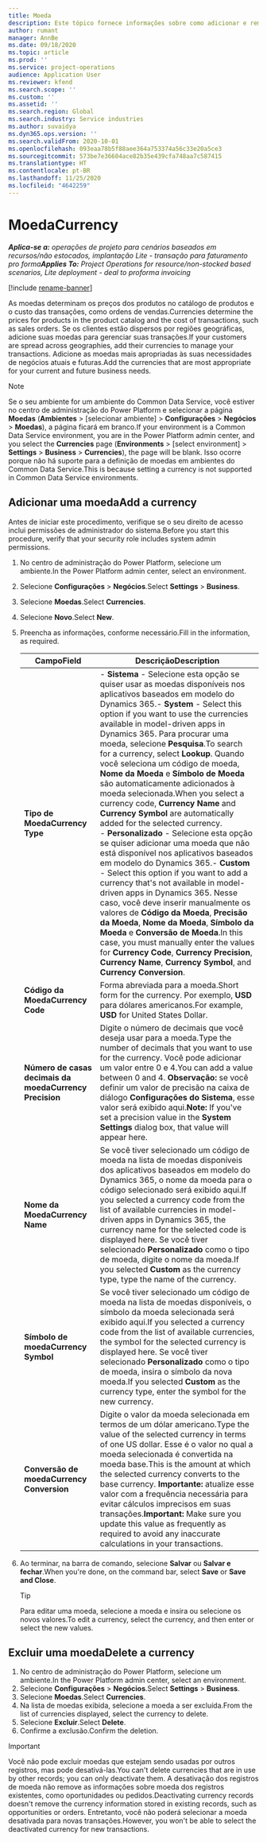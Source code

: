 ```yaml
---
title: Moeda
description: Este tópico fornece informações sobre como adicionar e remover tipos de moeda no Project Operations.
author: rumant
manager: AnnBe
ms.date: 09/18/2020
ms.topic: article
ms.prod: ''
ms.service: project-operations
audience: Application User
ms.reviewer: kfend
ms.search.scope: ''
ms.custom: ''
ms.assetid: ''
ms.search.region: Global
ms.search.industry: Service industries
ms.author: suvaidya
ms.dyn365.ops.version: ''
ms.search.validFrom: 2020-10-01
ms.openlocfilehash: 093eaa78b5f88aee364a753374a56c33e20a5ce3
ms.sourcegitcommit: 573be7e36604ace82b35e439cfa748aa7c587415
ms.translationtype: HT
ms.contentlocale: pt-BR
ms.lasthandoff: 11/25/2020
ms.locfileid: "4642259"
---
```

# <a name="currency"></a><span data-ttu-id="ebc70-103">Moeda</span><span class="sxs-lookup"><span data-stu-id="ebc70-103">Currency</span></span>

<span data-ttu-id="ebc70-104">_**Aplica-se a:** operações de projeto para cenários baseados em recursos/não estocados, implantação Lite - transação para faturamento pro forma_</span><span class="sxs-lookup"><span data-stu-id="ebc70-104">_**Applies To:** Project Operations for resource/non-stocked based scenarios, Lite deployment - deal to proforma invoicing_</span></span>

[!include [rename-banner](~/includes/cc-data-platform-banner.md)]

<span data-ttu-id="ebc70-105">As moedas determinam os preços dos produtos no catálogo de produtos e o custo das transações, como ordens de vendas.</span><span class="sxs-lookup"><span data-stu-id="ebc70-105">Currencies determine the prices for products in the product catalog and the cost of transactions, such as sales orders.</span></span> <span data-ttu-id="ebc70-106">Se os clientes estão dispersos por regiões geográficas, adicione suas moedas para gerenciar suas transações.</span><span class="sxs-lookup"><span data-stu-id="ebc70-106">If your customers are spread across geographies, add their currencies to manage your transactions.</span></span> <span data-ttu-id="ebc70-107">Adicione as moedas mais apropriadas às suas necessidades de negócios atuais e futuras.</span><span class="sxs-lookup"><span data-stu-id="ebc70-107">Add the currencies that are most appropriate for your current and future business needs.</span></span>  

> [!NOTE]
> <span data-ttu-id="ebc70-108">Se o seu ambiente for um ambiente do Common Data Service, você estiver no centro de administração do Power Platform e selecionar a página **Moedas** (**Ambientes** > [selecionar ambiente] > **Configurações** > **Negócios** > **Moedas**), a página ficará em branco.</span><span class="sxs-lookup"><span data-stu-id="ebc70-108">If your environment is a Common Data Service environment, you are in the Power Platform admin center, and you select the **Currencies** page (**Environments** > [select environment] > **Settings** > **Business** > **Currencies**), the page will be blank.</span></span> <span data-ttu-id="ebc70-109">Isso ocorre porque não há suporte para a definição de moedas em ambientes do Common Data Service.</span><span class="sxs-lookup"><span data-stu-id="ebc70-109">This is because setting a currency is not supported in Common Data Service environments.</span></span>

## <a name="add-a-currency"></a><span data-ttu-id="ebc70-110">Adicionar uma moeda</span><span class="sxs-lookup"><span data-stu-id="ebc70-110">Add a currency</span></span>  
<span data-ttu-id="ebc70-111">Antes de iniciar este procedimento, verifique se o seu direito de acesso inclui permissões de administrador do sistema.</span><span class="sxs-lookup"><span data-stu-id="ebc70-111">Before you start this procedure, verify that your security role includes system admin permissions.</span></span> 

1. <span data-ttu-id="ebc70-112">No centro de administração do Power Platform, selecione um ambiente.</span><span class="sxs-lookup"><span data-stu-id="ebc70-112">In the Power Platform admin center, select an environment.</span></span> 
2. <span data-ttu-id="ebc70-113">Selecione **Configurações** > **Negócios**.</span><span class="sxs-lookup"><span data-stu-id="ebc70-113">Select **Settings** > **Business**.</span></span>
3. <span data-ttu-id="ebc70-114">Selecione **Moedas**.</span><span class="sxs-lookup"><span data-stu-id="ebc70-114">Select **Currencies**.</span></span>  
4. <span data-ttu-id="ebc70-115">Selecione **Novo**.</span><span class="sxs-lookup"><span data-stu-id="ebc70-115">Select **New**.</span></span>  
5. <span data-ttu-id="ebc70-116">Preencha as informações, conforme necessário.</span><span class="sxs-lookup"><span data-stu-id="ebc70-116">Fill in the information, as required.</span></span>  


   |          <span data-ttu-id="ebc70-117">Campo</span><span class="sxs-lookup"><span data-stu-id="ebc70-117">Field</span></span>          |                                                                                                                                                                                                                                                                                                                                                                            <span data-ttu-id="ebc70-118">Descrição</span><span class="sxs-lookup"><span data-stu-id="ebc70-118">Description</span></span>                                                                                                                                                                                                                                                                                                                                                                            |
   |-------------------------|-------------------------------------------------------------------------------------------------------------------------------------------------------------------------------------------------------------------------------------------------------------------------------------------------------------------------------------------------------------------------------------------------------------------------------------------------------------------------------------------------------------------------------------------------------------------------------------------------------------------------------------------------------------------------------------------------------------------------------------------------------------------|
   |    <span data-ttu-id="ebc70-119">**Tipo de Moeda**</span><span class="sxs-lookup"><span data-stu-id="ebc70-119">**Currency Type**</span></span>    | <span data-ttu-id="ebc70-120">- **Sistema** - Selecione esta opção se quiser usar as moedas disponíveis nos aplicativos baseados em modelo do Dynamics 365.</span><span class="sxs-lookup"><span data-stu-id="ebc70-120">- **System** - Select this option if you want to use the currencies available in model-driven apps in Dynamics 365.</span></span> <span data-ttu-id="ebc70-121">Para procurar uma moeda, selecione **Pesquisa**.</span><span class="sxs-lookup"><span data-stu-id="ebc70-121">To search for a currency,  select **Lookup**.</span></span> <span data-ttu-id="ebc70-122">Quando você seleciona um código de moeda, **Nome da Moeda** e **Símbolo de Moeda** são automaticamente adicionados à moeda selecionada.</span><span class="sxs-lookup"><span data-stu-id="ebc70-122">When you select a currency code, **Currency Name** and **Currency Symbol** are automatically added for the selected currency.</span></span><br /><span data-ttu-id="ebc70-123">- **Personalizado** - Selecione esta opção se quiser adicionar uma moeda que não está disponível nos aplicativos baseados em modelo do Dynamics 365.</span><span class="sxs-lookup"><span data-stu-id="ebc70-123">- **Custom** - Select this option if you want to add a currency that's not available in model-driven apps in Dynamics 365.</span></span> <span data-ttu-id="ebc70-124">Nesse caso, você deve inserir manualmente os valores de **Código da Moeda**, **Precisão da Moeda**, **Nome da Moeda**, **Símbolo da Moeda** e **Conversão de Moeda**.</span><span class="sxs-lookup"><span data-stu-id="ebc70-124">In this case, you must manually enter the values for **Currency Code**, **Currency Precision**, **Currency Name**, **Currency Symbol**, and **Currency Conversion**.</span></span> |
   |    <span data-ttu-id="ebc70-125">**Código da Moeda**</span><span class="sxs-lookup"><span data-stu-id="ebc70-125">**Currency Code**</span></span>    |                                                                                                                                                                                                                                                                                                                                            <span data-ttu-id="ebc70-126">Forma abreviada para a moeda.</span><span class="sxs-lookup"><span data-stu-id="ebc70-126">Short form for the currency.</span></span> <span data-ttu-id="ebc70-127">Por exemplo, **USD** para dólares americanos.</span><span class="sxs-lookup"><span data-stu-id="ebc70-127">For example, **USD** for United States Dollar.</span></span>                                                                                                                                                                                                                                                                                                                                            |
   | <span data-ttu-id="ebc70-128">**Número de casas decimais da moeda**</span><span class="sxs-lookup"><span data-stu-id="ebc70-128">**Currency Precision**</span></span>  |                                                                                                                                                                                  <span data-ttu-id="ebc70-129">Digite o número de decimais que você deseja usar para a moeda.</span><span class="sxs-lookup"><span data-stu-id="ebc70-129">Type the number of decimals that you want to use for the currency.</span></span>  <span data-ttu-id="ebc70-130">Você pode adicionar um valor entre 0 e 4.</span><span class="sxs-lookup"><span data-stu-id="ebc70-130">You can add a value between 0 and 4.</span></span> <span data-ttu-id="ebc70-131">**Observação:** se você definir um valor de precisão na caixa de diálogo **Configurações do Sistema**, esse valor será exibido aqui.</span><span class="sxs-lookup"><span data-stu-id="ebc70-131">**Note:**  If you've set a precision value in the **System Settings** dialog box, that value will appear here.</span></span>                                                                                                                                                                                  |
   |    <span data-ttu-id="ebc70-132">**Nome da Moeda**</span><span class="sxs-lookup"><span data-stu-id="ebc70-132">**Currency Name**</span></span>    |                                                                                                                                                                                                                                         <span data-ttu-id="ebc70-133">Se você tiver selecionado um código de moeda na lista de moedas disponíveis dos aplicativos baseados em modelo do Dynamics 365, o nome da moeda para o código selecionado será exibido aqui.</span><span class="sxs-lookup"><span data-stu-id="ebc70-133">If you selected a currency code from the list of available currencies in model-driven apps in Dynamics 365, the currency name for the selected code is displayed here.</span></span> <span data-ttu-id="ebc70-134">Se você tiver selecionado **Personalizado** como o tipo de moeda, digite o nome da moeda.</span><span class="sxs-lookup"><span data-stu-id="ebc70-134">If you selected **Custom** as the currency type, type the name of the currency.</span></span>                                                                                                                                                                                                                                          |
   |   <span data-ttu-id="ebc70-135">**Símbolo de moeda**</span><span class="sxs-lookup"><span data-stu-id="ebc70-135">**Currency Symbol**</span></span>   |                                                                                                                                                                                                                                                                      <span data-ttu-id="ebc70-136">Se você tiver selecionado um código de moeda na lista de moedas disponíveis, o símbolo da moeda selecionada será exibido aqui.</span><span class="sxs-lookup"><span data-stu-id="ebc70-136">If you selected a currency code from the list of available currencies, the symbol for the selected currency is displayed here.</span></span> <span data-ttu-id="ebc70-137">Se você tiver selecionado **Personalizado** como o tipo de moeda, insira o símbolo da nova moeda.</span><span class="sxs-lookup"><span data-stu-id="ebc70-137">If you selected **Custom** as the currency type, enter the symbol for the new currency.</span></span>                                                                                                                                                                                                                                                                       |
   | <span data-ttu-id="ebc70-138">**Conversão de moeda**</span><span class="sxs-lookup"><span data-stu-id="ebc70-138">**Currency Conversion**</span></span> |                                                                                                                                                                                                                                     <span data-ttu-id="ebc70-139">Digite o valor da moeda selecionada em termos de um dólar americano.</span><span class="sxs-lookup"><span data-stu-id="ebc70-139">Type the value of the selected currency in terms of one US dollar.</span></span> <span data-ttu-id="ebc70-140">Esse é o valor no qual a moeda selecionada é convertida na moeda base.</span><span class="sxs-lookup"><span data-stu-id="ebc70-140">This is the amount at which the selected currency converts to the base currency.</span></span> <span data-ttu-id="ebc70-141">**Importante:** atualize esse valor com a frequência necessária para evitar cálculos imprecisos em suas transações.</span><span class="sxs-lookup"><span data-stu-id="ebc70-141">**Important:**  Make sure you update this value as frequently as required to avoid any inaccurate calculations in your transactions.</span></span>                                                                                                                                                                                                                                      |


6. <span data-ttu-id="ebc70-142">Ao terminar, na barra de comando, selecione **Salvar** ou **Salvar e fechar**.</span><span class="sxs-lookup"><span data-stu-id="ebc70-142">When you're done, on the command bar, select **Save** or **Save and Close**.</span></span>  

   > [!TIP]
   >  <span data-ttu-id="ebc70-143">Para editar uma moeda, selecione a moeda e insira ou selecione os novos valores.</span><span class="sxs-lookup"><span data-stu-id="ebc70-143">To edit a currency, select the currency, and then enter or select the new values.</span></span>  

## <a name="delete-a-currency"></a><span data-ttu-id="ebc70-144">Excluir uma moeda</span><span class="sxs-lookup"><span data-stu-id="ebc70-144">Delete a currency</span></span>  

1. <span data-ttu-id="ebc70-145">No centro de administração do Power Platform, selecione um ambiente.</span><span class="sxs-lookup"><span data-stu-id="ebc70-145">In the Power Platform admin center, select an environment.</span></span> 
2. <span data-ttu-id="ebc70-146">Selecione **Configurações** > **Negócios**.</span><span class="sxs-lookup"><span data-stu-id="ebc70-146">Select **Settings** > **Business**.</span></span>
3. <span data-ttu-id="ebc70-147">Selecione **Moedas**.</span><span class="sxs-lookup"><span data-stu-id="ebc70-147">Select **Currencies**.</span></span>  
4. <span data-ttu-id="ebc70-148">Na lista de moedas exibida, selecione a moeda a ser excluída.</span><span class="sxs-lookup"><span data-stu-id="ebc70-148">From the list of currencies displayed, select the currency to delete.</span></span>  
5. <span data-ttu-id="ebc70-149">Selecione **Excluir**.</span><span class="sxs-lookup"><span data-stu-id="ebc70-149">Select **Delete**.</span></span>  
6. <span data-ttu-id="ebc70-150">Confirme a exclusão.</span><span class="sxs-lookup"><span data-stu-id="ebc70-150">Confirm the deletion.</span></span>  

> [!IMPORTANT]
>  <span data-ttu-id="ebc70-151">Você não pode excluir moedas que estejam sendo usadas por outros registros, mas pode desativá-las.</span><span class="sxs-lookup"><span data-stu-id="ebc70-151">You can't delete currencies that are in use by other records; you can only deactivate them.</span></span> <span data-ttu-id="ebc70-152">A desativação dos registros de moeda não remove as informações sobre moeda dos registros existentes, como oportunidades ou pedidos.</span><span class="sxs-lookup"><span data-stu-id="ebc70-152">Deactivating currency records doesn't remove the currency information stored in existing records, such as opportunities or orders.</span></span> <span data-ttu-id="ebc70-153">Entretanto, você não poderá selecionar a moeda desativada para novas transações.</span><span class="sxs-lookup"><span data-stu-id="ebc70-153">However, you won't be able to select the deactivated currency for new transactions.</span></span>  
